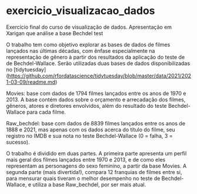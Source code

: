 # exercicio_visualizacao_dados
Exercício final do curso de visualização de dados. Apresentação em Xarigan que análise a base Bechdel test

O trabalho tem como objetivo explorar as bases de dados de filmes lançados nas últimas décadas, com ênfase especialmente na representação de gênero à partir dos resultados da aplicação do teste de de Bechdel-Wallace. Serão utilizadas duas bases de dados disponibilizadas no [tidytuesday] (https://github.com/rfordatascience/tidytuesday/blob/master/data/2021/2021-03-09/readme.md) 

Movies: base com dados de 1794 filmes lançados entre os anos de 1970 e 2013. A base contém dados sobre o orçamento e arrecadação dos filmes, gêneros, atores e diretores envolvidos, além do resultado do teste Bechdel-Wallace para cada filme.

Raw_bechdel: base com dados de 8839 filmes lançados entre os anos de 1888 e 2021, mas apenas com os dados acerca do título do filme, seu registro no IMDB e sua nota no teste Bechdel-Wallace (0 = falha, 3 = sucesso).

O trabalho é dividido em duas partes. A primeira parte apresenta um perfil mais geral dos filmes lançados entre 1970 e 2013, e de como eles representam as personagens do sexo feminino, a partir da base Movies. A segunda parte (mais divertida!), compara 12 franquias de filmes entre si, para mensurar quais tiveram o melhor desempenho no teste de Bechdel-Wallace, e utiliza a base Raw_bechdel, por ser mais atual.
